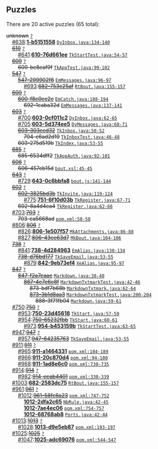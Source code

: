 ## Puzzles

There are 20 active puzzles (65 total):


<del>unknown</del> [`?`](../master/?)<br/>
&nbsp;&nbsp;&nbsp;&nbsp;[#638](https://github.com/yegor256/netbout/issues/638):[**1-b5151558**](https://github.com/yegor256/netbout/issues/638) [`DyInbox.java:134-140`](../master/netbout-web/src/main/java/com/netbout/dynamo/DyInbox.java#L134-L140)<br/>
&nbsp;&nbsp;&nbsp;&nbsp;[<del>610</del>](https://github.com/yegor256/netbout/issues/610) [`?`](../master/?)<br/>
&nbsp;&nbsp;&nbsp;&nbsp;&nbsp;&nbsp;&nbsp;&nbsp;[#641](https://github.com/yegor256/netbout/issues/641):[**610-76d661ee**](https://github.com/yegor256/netbout/issues/641) [`TkStartTest.java:54-57`](../master/netbout-web/src/test/java/com/netbout/rest/bout/TkStartTest.java#L54-L57)<br/>
&nbsp;&nbsp;&nbsp;&nbsp;[<del>609</del>](https://github.com/yegor256/netbout/issues/609) [`?`](../master/?)<br/>
&nbsp;&nbsp;&nbsp;&nbsp;&nbsp;&nbsp;&nbsp;&nbsp;<del>609-bc8eaf9f</del> [`TkAppTest.java:99-102`](../master/netbout-web/src/test/java/com/netbout/rest/TkAppTest.java#L99-L102)<br/>
&nbsp;&nbsp;&nbsp;&nbsp;[<del>547</del>](https://github.com/yegor256/netbout/issues/547) [`?`](../master/?)<br/>
&nbsp;&nbsp;&nbsp;&nbsp;&nbsp;&nbsp;&nbsp;&nbsp;[<del>547-299902f6</del>](https://github.com/yegor256/netbout/issues/682) [`EmMessages.java:96-97`](../master/netbout-web/src/main/java/com/netbout/email/EmMessages.java#L96-L97)<br/>
&nbsp;&nbsp;&nbsp;&nbsp;&nbsp;&nbsp;&nbsp;&nbsp;&nbsp;&nbsp;&nbsp;&nbsp;[#693](https://github.com/yegor256/netbout/issues/693):[<del>682-753e25af</del>](https://github.com/yegor256/netbout/issues/693) [`RtBout.java:155-157`](../master/netbout-client/src/main/java/com/netbout/client/RtBout.java#L155-L157)<br/>
&nbsp;&nbsp;&nbsp;&nbsp;[<del>600</del>](https://github.com/yegor256/netbout/issues/600) [`?`](../master/?)<br/>
&nbsp;&nbsp;&nbsp;&nbsp;&nbsp;&nbsp;&nbsp;&nbsp;[<del>600-f8c0ce2e</del>](https://github.com/yegor256/netbout/issues/692) [`EmCatch.java:188-194`](../master/netbout-web/src/main/java/com/netbout/email/EmCatch.java#L188-L194)<br/>
&nbsp;&nbsp;&nbsp;&nbsp;&nbsp;&nbsp;&nbsp;&nbsp;&nbsp;&nbsp;&nbsp;&nbsp;<del>692-1caba32d</del> [`EmMessages.java:137-141`](../master/netbout-web/src/main/java/com/netbout/email/EmMessages.java#L137-L141)<br/>
&nbsp;&nbsp;&nbsp;&nbsp;[<del>603</del>](https://github.com/yegor256/netbout/issues/603) [`?`](../master/?)<br/>
&nbsp;&nbsp;&nbsp;&nbsp;&nbsp;&nbsp;&nbsp;&nbsp;[#700](https://github.com/yegor256/netbout/issues/700):[**603-0cf011c2**](https://github.com/yegor256/netbout/issues/700) [`DyInbox.java:62-65`](../master/netbout-web/src/main/java/com/netbout/dynamo/DyInbox.java#L62-L65)<br/>
&nbsp;&nbsp;&nbsp;&nbsp;&nbsp;&nbsp;&nbsp;&nbsp;[#705](https://github.com/yegor256/netbout/issues/705):[**603-5d374ee5**](https://github.com/yegor256/netbout/issues/705) [`DyMessages.java:68-71`](../master/netbout-web/src/main/java/com/netbout/dynamo/DyMessages.java#L68-L71)<br/>
&nbsp;&nbsp;&nbsp;&nbsp;&nbsp;&nbsp;&nbsp;&nbsp;[<del>603-303ccd32</del>](https://github.com/yegor256/netbout/issues/704) [`TkInbox.java:50-52`](../master/netbout-web/src/main/java/com/netbout/rest/TkInbox.java#L50-L52)<br/>
&nbsp;&nbsp;&nbsp;&nbsp;&nbsp;&nbsp;&nbsp;&nbsp;&nbsp;&nbsp;&nbsp;&nbsp;<del>704-c6ad2d19</del> [`TkInboxTest.java:46-48`](../master/netbout-web/src/test/java/com/netbout/rest/TkInboxTest.java#L46-L48)<br/>
&nbsp;&nbsp;&nbsp;&nbsp;&nbsp;&nbsp;&nbsp;&nbsp;<del>603-275d519b</del> [`TkIndex.java:53-55`](../master/netbout-web/src/main/java/com/netbout/rest/bout/TkIndex.java#L53-L55)<br/>
&nbsp;&nbsp;&nbsp;&nbsp;[<del>685</del>](https://github.com/yegor256/netbout/issues/685) [`?`](../master/?)<br/>
&nbsp;&nbsp;&nbsp;&nbsp;&nbsp;&nbsp;&nbsp;&nbsp;<del>685-6534dff2</del> [`TkAppAuth.java:92-101`](../master/netbout-web/src/main/java/com/netbout/rest/TkAppAuth.java#L92-L101)<br/>
&nbsp;&nbsp;&nbsp;&nbsp;[<del>606</del>](https://github.com/yegor256/netbout/issues/606) [`?`](../master/?)<br/>
&nbsp;&nbsp;&nbsp;&nbsp;&nbsp;&nbsp;&nbsp;&nbsp;<del>606-457eb15d</del> [`bout.xsl:45-45`](../master/netbout-web/src/main/xsl/bout.xsl#L45-L45)<br/>
&nbsp;&nbsp;&nbsp;&nbsp;[<del>643</del>](https://github.com/yegor256/netbout/issues/643) [`?`](../master/?)<br/>
&nbsp;&nbsp;&nbsp;&nbsp;&nbsp;&nbsp;&nbsp;&nbsp;[#729](https://github.com/yegor256/netbout/issues/729):[**643-0c6bbfa8**](https://github.com/yegor256/netbout/issues/729) [`bout.js:141-144`](../master/netbout-web/src/main/js/bout.js#L141-L144)<br/>
&nbsp;&nbsp;&nbsp;&nbsp;[<del>602</del>](https://github.com/yegor256/netbout/issues/602) [`?`](../master/?)<br/>
&nbsp;&nbsp;&nbsp;&nbsp;&nbsp;&nbsp;&nbsp;&nbsp;[<del>602-3825bd3b</del>](https://github.com/yegor256/netbout/issues/751) [`TkInvite.java:119-124`](../master/netbout-web/src/main/java/com/netbout/rest/bout/TkInvite.java#L119-L124)<br/>
&nbsp;&nbsp;&nbsp;&nbsp;&nbsp;&nbsp;&nbsp;&nbsp;&nbsp;&nbsp;&nbsp;&nbsp;[#775](https://github.com/yegor256/netbout/issues/775):[**751-6f10d03b**](https://github.com/yegor256/netbout/issues/775) [`TkRegister.java:67-71`](../master/netbout-web/src/main/java/com/netbout/rest/login/TkRegister.java#L67-L71)<br/>
&nbsp;&nbsp;&nbsp;&nbsp;&nbsp;&nbsp;&nbsp;&nbsp;<del>602-8a4d4ea4</del> [`TkRegister.java:62-66`](../master/netbout-web/src/main/java/com/netbout/rest/login/TkRegister.java#L62-L66)<br/>
&nbsp;&nbsp;&nbsp;&nbsp;[#703](https://github.com/yegor256/netbout/issues/703):[<del>703</del>](https://github.com/yegor256/netbout/issues/703) [`?`](../master/?)<br/>
&nbsp;&nbsp;&nbsp;&nbsp;&nbsp;&nbsp;&nbsp;&nbsp;<del>703-ca5668ad</del> [`pom.xml:58-58`](../master/netbout-web/pom.xml#L58-L58)<br/>
&nbsp;&nbsp;&nbsp;&nbsp;[#806](https://github.com/yegor256/netbout/issues/806):[<del>806</del>](https://github.com/yegor256/netbout/issues/806) [`?`](../master/?)<br/>
&nbsp;&nbsp;&nbsp;&nbsp;&nbsp;&nbsp;&nbsp;&nbsp;[#826](https://github.com/yegor256/netbout/issues/826):[**806-1e507f57**](https://github.com/yegor256/netbout/issues/826) [`MkAttachments.java:86-88`](../master/netbout-client/src/main/java/com/netbout/mock/MkAttachments.java#L86-L88)<br/>
&nbsp;&nbsp;&nbsp;&nbsp;&nbsp;&nbsp;&nbsp;&nbsp;[#827](https://github.com/yegor256/netbout/issues/827):[<del>806-43ee63d7</del>](https://github.com/yegor256/netbout/issues/827) [`MkBout.java:104-106`](../master/netbout-client/src/main/java/com/netbout/mock/MkBout.java#L104-L106)<br/>
&nbsp;&nbsp;&nbsp;&nbsp;[<del>738</del>](https://github.com/yegor256/netbout/issues/738) [`?`](../master/?)<br/>
&nbsp;&nbsp;&nbsp;&nbsp;&nbsp;&nbsp;&nbsp;&nbsp;[#841](https://github.com/yegor256/netbout/issues/841):[**738-4d284963**](https://github.com/yegor256/netbout/issues/841) [`EmAlias.java:130-134`](../master/netbout-web/src/main/java/com/netbout/email/EmAlias.java#L130-L134)<br/>
&nbsp;&nbsp;&nbsp;&nbsp;&nbsp;&nbsp;&nbsp;&nbsp;[<del>738-d76bd177</del>](https://github.com/yegor256/netbout/issues/842) [`TkSaveEmail.java:53-55`](../master/netbout-web/src/main/java/com/netbout/rest/account/TkSaveEmail.java#L53-L55)<br/>
&nbsp;&nbsp;&nbsp;&nbsp;&nbsp;&nbsp;&nbsp;&nbsp;&nbsp;&nbsp;&nbsp;&nbsp;[#879](https://github.com/yegor256/netbout/issues/879):[**842-9eb73ef4**](https://github.com/yegor256/netbout/issues/879) [`XeAlias.java:95-97`](../master/netbout-web/src/main/java/com/netbout/rest/XeAlias.java#L95-L97)<br/>
&nbsp;&nbsp;&nbsp;&nbsp;[<del>847</del>](https://github.com/yegor256/netbout/issues/847) [`?`](../master/?)<br/>
&nbsp;&nbsp;&nbsp;&nbsp;&nbsp;&nbsp;&nbsp;&nbsp;[<del>847-f2a7caae</del>](https://github.com/yegor256/netbout/issues/867) [`Markdown.java:38-40`](../master/netbout-web/src/main/java/com/netbout/rest/Markdown.java#L38-L40)<br/>
&nbsp;&nbsp;&nbsp;&nbsp;&nbsp;&nbsp;&nbsp;&nbsp;&nbsp;&nbsp;&nbsp;&nbsp;[<del>867-4e7e6e8f</del>](https://github.com/yegor256/netbout/issues/873) [`MarkdownTxtmarkTest.java:42-46`](../master/netbout-web/src/test/java/com/netbout/rest/MarkdownTxtmarkTest.java#L42-L46)<br/>
&nbsp;&nbsp;&nbsp;&nbsp;&nbsp;&nbsp;&nbsp;&nbsp;&nbsp;&nbsp;&nbsp;&nbsp;&nbsp;&nbsp;&nbsp;&nbsp;<del>873-bdf7b68b</del> [`MarkdownTxtmark.java:62-64`](../master/netbout-web/src/main/java/com/netbout/rest/MarkdownTxtmark.java#L62-L64)<br/>
&nbsp;&nbsp;&nbsp;&nbsp;&nbsp;&nbsp;&nbsp;&nbsp;&nbsp;&nbsp;&nbsp;&nbsp;&nbsp;&nbsp;&nbsp;&nbsp;[<del>873-3b1d8aa3</del>](https://github.com/yegor256/netbout/issues/888) [`MarkdownTxtmarkTest.java:200-204`](../master/netbout-web/src/test/java/com/netbout/rest/MarkdownTxtmarkTest.java#L200-L204)<br/>
&nbsp;&nbsp;&nbsp;&nbsp;&nbsp;&nbsp;&nbsp;&nbsp;&nbsp;&nbsp;&nbsp;&nbsp;&nbsp;&nbsp;&nbsp;&nbsp;&nbsp;&nbsp;&nbsp;&nbsp;<del>888-3f71fb04</del> [`Markdown.java:59-61`](../master/netbout-web/src/main/java/com/netbout/rest/Markdown.java#L59-L61)<br/>
&nbsp;&nbsp;&nbsp;&nbsp;[#750](https://github.com/yegor256/netbout/issues/750):[<del>750</del>](https://github.com/yegor256/netbout/issues/750) [`?`](../master/?)<br/>
&nbsp;&nbsp;&nbsp;&nbsp;&nbsp;&nbsp;&nbsp;&nbsp;[#953](https://github.com/yegor256/netbout/issues/953):[**750-23d45618**](https://github.com/yegor256/netbout/issues/953) [`TkStart.java:57-59`](../master/netbout-web/src/main/java/com/netbout/rest/TkStart.java#L57-L59)<br/>
&nbsp;&nbsp;&nbsp;&nbsp;&nbsp;&nbsp;&nbsp;&nbsp;[#954](https://github.com/yegor256/netbout/issues/954):[<del>750-65232fbb</del>](https://github.com/yegor256/netbout/issues/954) [`TkStart.java:60-61`](../master/netbout-web/src/main/java/com/netbout/rest/TkStart.java#L60-L61)<br/>
&nbsp;&nbsp;&nbsp;&nbsp;&nbsp;&nbsp;&nbsp;&nbsp;&nbsp;&nbsp;&nbsp;&nbsp;[#973](https://github.com/yegor256/netbout/issues/973):[**954-b453159b**](https://github.com/yegor256/netbout/issues/973) [`TkStartTest.java:63-65`](../master/netbout-web/src/test/java/com/netbout/rest/bout/TkStartTest.java#L63-L65)<br/>
&nbsp;&nbsp;&nbsp;&nbsp;[#947](https://github.com/yegor256/netbout/issues/947):[<del>947</del>](https://github.com/yegor256/netbout/issues/947) [`?`](../master/?)<br/>
&nbsp;&nbsp;&nbsp;&nbsp;&nbsp;&nbsp;&nbsp;&nbsp;[#957](https://github.com/yegor256/netbout/issues/957):[<del>947-64235763</del>](https://github.com/yegor256/netbout/issues/957) [`TkSaveEmail.java:53-55`](../master/netbout-web/src/main/java/com/netbout/rest/account/TkSaveEmail.java#L53-L55)<br/>
&nbsp;&nbsp;&nbsp;&nbsp;[#911](https://github.com/yegor256/netbout/issues/911):[<del>911</del>](https://github.com/yegor256/netbout/issues/911) [`?`](../master/?)<br/>
&nbsp;&nbsp;&nbsp;&nbsp;&nbsp;&nbsp;&nbsp;&nbsp;[#965](https://github.com/yegor256/netbout/issues/965):[**911-a1464331**](https://github.com/yegor256/netbout/issues/965) [`pom.xml:184-189`](../master/netbout-client/pom.xml#L184-L189)<br/>
&nbsp;&nbsp;&nbsp;&nbsp;&nbsp;&nbsp;&nbsp;&nbsp;[#966](https://github.com/yegor256/netbout/issues/966):[**911-20c870d4**](https://github.com/yegor256/netbout/issues/966) [`pom.xml:94-100`](../master/netbout-spi/pom.xml#L94-L100)<br/>
&nbsp;&nbsp;&nbsp;&nbsp;&nbsp;&nbsp;&nbsp;&nbsp;[#968](https://github.com/yegor256/netbout/issues/968):[**911-1ad8e6c0**](https://github.com/yegor256/netbout/issues/968) [`pom.xml:730-735`](../master/netbout-web/pom.xml#L730-L735)<br/>
&nbsp;&nbsp;&nbsp;&nbsp;[#914](https://github.com/yegor256/netbout/issues/914):[<del>914</del>](https://github.com/yegor256/netbout/issues/914) [`?`](../master/?)<br/>
&nbsp;&nbsp;&nbsp;&nbsp;&nbsp;&nbsp;&nbsp;&nbsp;[#982](https://github.com/yegor256/netbout/issues/982):[<del>914-ecab4401</del>](https://github.com/yegor256/netbout/issues/982) [`pom.xml:330-339`](../master/netbout-web/pom.xml#L330-L339)<br/>
&nbsp;&nbsp;&nbsp;&nbsp;[#1003](https://github.com/yegor256/netbout/issues/1003):[**682-2583dc75**](https://github.com/yegor256/netbout/issues/1003) [`RtBout.java:155-157`](../master/netbout-client/src/main/java/com/netbout/client/RtBout.java#L155-L157)<br/>
&nbsp;&nbsp;&nbsp;&nbsp;[#961](https://github.com/yegor256/netbout/issues/961):[<del>961</del>](https://github.com/yegor256/netbout/issues/961) [`?`](../master/?)<br/>
&nbsp;&nbsp;&nbsp;&nbsp;&nbsp;&nbsp;&nbsp;&nbsp;[#1012](https://github.com/yegor256/netbout/issues/1012):[<del>961-58fc8a23</del>](https://github.com/yegor256/netbout/issues/1012) [`pom.xml:747-752`](../master/netbout-web/pom.xml#L747-L752)<br/>
&nbsp;&nbsp;&nbsp;&nbsp;&nbsp;&nbsp;&nbsp;&nbsp;&nbsp;&nbsp;&nbsp;&nbsp;[**1012-2dfa2c65**]() [`NbRule.java:42-45`](../master/netbout-client/src/test/java/com/netbout/client/NbRule.java#L42-L45)<br/>
&nbsp;&nbsp;&nbsp;&nbsp;&nbsp;&nbsp;&nbsp;&nbsp;&nbsp;&nbsp;&nbsp;&nbsp;[**1012-7ae4ec06**]() [`pom.xml:754-757`](../master/netbout-web/pom.xml#L754-L757)<br/>
&nbsp;&nbsp;&nbsp;&nbsp;&nbsp;&nbsp;&nbsp;&nbsp;&nbsp;&nbsp;&nbsp;&nbsp;[**1012-68768ab8**]() [`Ports.java:42-44`](../master/netbout-web/src/main/java/com/netbout/misc/Ports.java#L42-L44)<br/>
&nbsp;&nbsp;&nbsp;&nbsp;[#1013](https://github.com/yegor256/netbout/issues/1013):[<del>1013</del>](https://github.com/yegor256/netbout/issues/1013) [`?`](../master/?)<br/>
&nbsp;&nbsp;&nbsp;&nbsp;&nbsp;&nbsp;&nbsp;&nbsp;[#1028](https://github.com/yegor256/netbout/issues/1028):[**1013-d9e5eb87**](https://github.com/yegor256/netbout/issues/1028) [`pom.xml:193-197`](../master/netbout-client/pom.xml#L193-L197)<br/>
&nbsp;&nbsp;&nbsp;&nbsp;[#1025](https://github.com/yegor256/netbout/issues/1025):[<del>1025</del>](https://github.com/yegor256/netbout/issues/1025) [`?`](../master/?)<br/>
&nbsp;&nbsp;&nbsp;&nbsp;&nbsp;&nbsp;&nbsp;&nbsp;[#1047](https://github.com/yegor256/netbout/issues/1047):[**1025-adc69076**](https://github.com/yegor256/netbout/issues/1047) [`pom.xml:544-547`](../master/netbout-web/pom.xml#L544-L547)<br/>